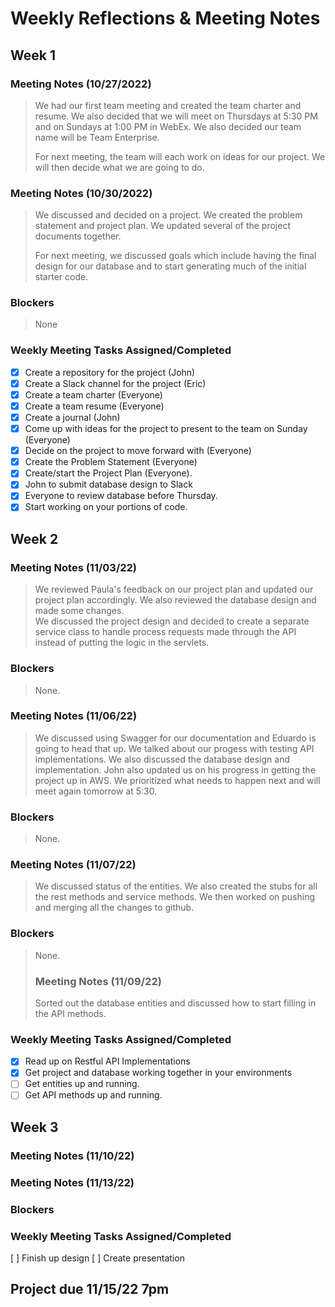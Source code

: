 # Weekly Reflections & Meeting Notes

## Week 1
### Meeting Notes (10/27/2022)
> We had our first team meeting and created the team charter and resume. We also decided that we will meet on Thursdays at 5:30 PM and on Sundays at 1:00 PM in WebEx. 
> We also decided our team name will be Team Enterprise.
> 
> For next meeting, the team will each work on ideas for our project.  We will then decide what we are going to do.
### Meeting Notes (10/30/2022)
> We discussed and decided on a project.  We created the problem statement and project plan. We updated several of the project documents together.
> 
> For next meeting, we discussed goals which include having the final design for our database and to start generating much of the initial starter code.
### Blockers
>  None
### Weekly Meeting Tasks Assigned/Completed
- [x] Create a repository for the project (John)
- [x] Create a Slack channel for the project (Eric)
- [x] Create a team charter (Everyone)
- [x] Create a team resume (Everyone)
- [x] Create a journal (John)
- [x] Come up with ideas for the project to present to the team on Sunday (Everyone)
- [x] Decide on the project to move forward with (Everyone)
- [x] Create the Problem Statement (Everyone)
- [x] Create/start the Project Plan (Everyone).
- [x] John to submit database design to Slack
- [x] Everyone to review database before Thursday.
- [x] Start working on your portions of code. 

## Week 2
### Meeting Notes (11/03/22)
> We reviewed Paula's feedback on our project plan and updated our project plan accordingly. We also reviewed the database design and made some changes.  
> We discussed the project design and decided to create a separate service class to handle process requests made through the API instead of putting the logic in the servlets.
### Blockers
> None. 
### Meeting Notes (11/06/22)
> We discussed using Swagger for our documentation and Eduardo is going to head that up.  We
> talked about our progess with testing API implementations.  We also discussed the
> database design and implementation.  John also updated us on his progress in getting the 
> project up in AWS.  We prioritized what needs to happen next and will meet again tomorrow
> at 5:30.
### Blockers
> None.
### Meeting Notes (11/07/22)
> We discussed status of the entities.  We also created the stubs for all the rest methods
> and service methods.  We then worked on pushing and merging all the changes to github.
### Blockers
> None.
>### Meeting Notes (11/09/22)
> Sorted out the database entities and discussed how to start filling in the API methods.
### Weekly Meeting Tasks Assigned/Completed
- [x] Read up on Restful API Implementations
- [x] Get project and database working together in your environments
- [ ] Get entities up and running.
- [ ] Get API methods up and running.

## Week 3
### Meeting Notes (11/10/22)
> 
### Meeting Notes (11/13/22)
>
### Blockers
>
### Weekly Meeting Tasks Assigned/Completed
[ ] Finish up design
[ ] Create presentation

## Project due 11/15/22 7pm
